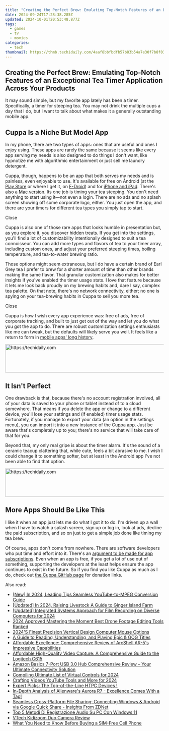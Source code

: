 ```yaml
---
title: "Creating the Perfect Brew: Emulating Top-Notch Features of an Exceptional Tea Timer Application Across Your Products"
date: 2024-09-24T17:28:38.285Z
updated: 2024-10-01T20:53:48.877Z
tags:
  - games
  - tv
  - movies
categories:
  - tech
thumbnail: https://thmb.techidaily.com/4aaf8bbfbdfb57b83b54a7e30f7b8f03d80755a12a2b526e9a90435fad802df2.jpg
---
```


## Creating the Perfect Brew: Emulating Top-Notch Features of an Exceptional Tea Timer Application Across Your Products

It may sound simple, but my favorite app lately has been a timer. Specifically, a timer for steeping tea. You may not drink the multiple cups a day that I do, but I want to talk about what makes it a generally outstanding mobile app.

##  Cuppa Is a Niche But Model App

 In my phone, there are two types of apps: ones that are useful and ones I enjoy using. These apps are rarely the same because it seems like every app serving my needs is also designed to do things I don't want, like hypnotize me with algorithmic entertainment or just sell me laundry detergent.

 Cuppa, though, happens to be an app that both serves my needs and is painless, even enjoyable to use. It's available for free on Android (at the [Play Store](https://www.anrdoezrs.net/links/3607085/type/dlg/sid/UUhtgUeUpU2004180/https://play.google.com/store/apps/details?id=com.nathanatos.Cuppa) or where I get it, on [F-Droid](https://f-droid.org/en/packages/com.nathanatos.Cuppa/)) and for [iPhone and iPad](https://apps.apple.com/us/app/cuppa-tea-timer/id1241458171). There's also a [Mac version](https://apps.apple.com/us/app/cuppa-tea-timer/id1297865739). Its one job is timing your tea steeping. You don't need anything to start using it—not even a login. There are no ads and no splash screen showing off some corporate logo, either. You just open the app, and there are your timers for different tea types you simply tap to start.

Close 

 Cuppa is also one of those rare apps that looks humble in presentation but, as you explore it, you discover hidden treats. If you get into the settings, you'll find a lot of customizability intentionally designed to suit a tea connoisseur. You can add more types and flavors of tea to your timer array, including custom ones, and adjust your preferred steeping times, boiling temperature, and tea-to-water brewing ratio.

 Those options might seem extraneous, but I do have a certain brand of Earl Grey tea I prefer to brew for a shorter amount of time than other brands making the same flavor. That granular customization also makes for better insights if you've enabled the timer usage stats. I love that feature because it lets me look back proudly on my brewing habits and, dare I say, complex tea palette. On that note, there's no network connectivity, either; no one is spying on your tea-brewing habits in Cuppa to sell you more tea.

Close 

 Cuppa is how I wish every app experience was: free of ads, free of corporate tracking, and built to just get out of the way and let you do what you got the app to do. There are robust customization settings enthusiasts like me can tweak, but the defaults will likely serve you well. It feels like a return to form in [mobile apps' long history](https://digital-screen-recording.techidaily.com/updated-the-ez-grabber-user-manual-in-a-nutshell-for-2024/).

<!-- affiliate ads begin -->
<a href="https://appsumo.8odi.net/c/5597632/2112007/7443" target="_top" id="2112007">
  <img src="//a.impactradius-go.com/display-ad/7443-2112007" border="0" alt="https://techidaily.com" width="728" height="90"/>
</a>
<img height="0" width="0" src="https://appsumo.8odi.net/i/5597632/2112007/7443" style="position:absolute;visibility:hidden;" border="0" />
<!-- affiliate ads end -->

##  It Isn't Perfect

 One drawback is that, because there's no account registration involved, all of your data is saved to your phone or tablet instead of to a cloud somewhere. That means if you delete the app or change to a different device, you'll lose your settings and (if enabled) timer usage stats. Fortunately, if you manage to export your data (an option in the settings menu), you can import it into a new instance of the Cuppa app. Just be aware that's completely up to you; there's no service that will take care of that for you.

 Beyond that, my only real gripe is about the timer alarm. It's the sound of a ceramic teacup clattering that, while cute, feels a bit abrasive to me. I wish I could change it to something softer, but at least in the Android app I've not been able to find that option.

<!-- affiliate ads begin -->
<a href="https://versadesk.pxf.io/c/5597632/1815678/21290" target="_top" id="1815678">
  <img src="//a.impactradius-go.com/display-ad/21290-1815678" border="0" alt="https://techidaily.com" width="728" height="90"/>
</a>
<img height="0" width="0" src="https://versadesk.pxf.io/i/5597632/1815678/21290" style="position:absolute;visibility:hidden;" border="0" />
<!-- affiliate ads end -->

##  More Apps Should Be Like This

 I like it when an app just lets me do what I got it to do. I'm driven up a wall when I have to watch a splash screen, sign up or log in, look at ads, decline the paid subscription, and so on just to get a simple job done like timing my tea brew.

 Of course, apps don't come from nowhere. There are software developers who put time and effort into it. There's an [argument to be made for app subscriptions](https://facebook-video-recording.techidaily.com/updated-prevent-video-playback-issues-in-android-apps-for-2024/). Even when an app is free, if you get a lot of use out of something, supporting the developers at the least helps ensure the app continues to exist in the future. So if you find you like Cuppa as much as I do, check out [the Cuppa GitHub page](https://github.com/ncosgray/cuppa%5Fmobile) for donation links.

<ins class="adsbygoogle"
     style="display:block"
     data-ad-format="autorelaxed"
     data-ad-client="ca-pub-7571918770474297"
     data-ad-slot="1223367746"></ins>

<ins class="adsbygoogle"
     style="display:block"
     data-ad-client="ca-pub-7571918770474297"
     data-ad-slot="8358498916"
     data-ad-format="auto"
     data-full-width-responsive="true"></ins>

<span class="atpl-alsoreadstyle">Also read:</span>
<div><ul>
<li><a href="https://article-tips.techidaily.com/new-in-2024-leading-tips-seamless-youtube-to-mpeg-conversion-guide/"><u>[New] In 2024, Leading Tips Seamless YouTube-to-MPEG Conversion Guide</u></a></li>
<li><a href="https://screen-recording.techidaily.com/updated-in-2024-raising-livestock-a-guide-to-ginger-island-farm/"><u>[Updated] In 2024, Raising Livestock A Guide to Ginger Island Farm</u></a></li>
<li><a href="https://video-screen-grab.techidaily.com/updated-integrated-systems-approach-for-film-recording-on-diverse-computers-for-2024/"><u>[Updated] Integrated Systems Approach for Film Recording on Diverse Computers for 2024</u></a></li>
<li><a href="https://extra-skills.techidaily.com/2024-approved-mastering-the-moment-best-drone-footage-editing-tools-ranked/"><u>2024 Approved Mastering the Moment Best Drone Footage Editing Tools Ranked</u></a></li>
<li><a href="https://buynow-tips.techidaily.com/2024s-finest-precision-vertical-design-computer-mouse-options/"><u>2024'S Finest Precision Vertical Design Computer Mouse Options</u></a></li>
<li><a href="https://games-able.techidaily.com/a-guide-to-reading-understanding-and-playing-epic-and-gog-titles/"><u>A Guide to Reading, Understanding, and Playing Epic & GOG Titles</u></a></li>
<li><a href="https://buynow-tips.techidaily.com/affordable-excellence-comprehensive-review-of-arcshell-ar-5s-impressive-capabilities/"><u>Affordable Excellence: Comprehensive Review of ArcShell AR-5's Impressive Capabilities</u></a></li>
<li><a href="https://buynow-tips.techidaily.com/affordable-high-quality-video-capture-a-comprehensive-guide-to-the-logitech-c615/"><u>Affordable High-Quality Video Capture: A Comprehensive Guide to the Logitech C615</u></a></li>
<li><a href="https://buynow-tips.techidaily.com/amazon-basics-7-port-usb-30-hub-comprehensive-review-your-ultimate-connectivity-solution/"><u>Amazon Basics 7-Port USB 3.0 Hub Comprehensive Review – Your Ultimate Connectivity Solution</u></a></li>
<li><a href="https://extra-resources.techidaily.com/compiling-ultimate-list-of-virtual-controls-for-2024/"><u>Compiling Ultimate List of Virtual Controls for 2024</u></a></li>
<li><a href="https://youtube-sure.techidaily.com/ing-videos-youtube-tools-and-more-for-2024/"><u>Crafting Videos YouTube Tools and More for 2024</u></a></li>
<li><a href="https://buynow-tips.techidaily.com/1722903322325-expert-picks-the-top-of-the-line-htpc-devices/"><u>Expert Picks: The Top-of-the-Line HTPC Devices !</u></a></li>
<li><a href="https://buynow-tips.techidaily.com/1722926982714-in-depth-analysis-of-alienwares-aurora-r7-excellence-comes-with-a-tag/"><u>In-Depth Analysis of Alienware's Aurora R7 - Excellence Comes With a Tag!</u></a></li>
<li><a href="https://win-news.techidaily.com/seamless-cross-platform-file-sharing-connecting-windows-and-android-via-google-quick-share-insights-from-zdnet/"><u>Seamless Cross-Platform File Sharing: Connecting Windows & Android via Google Quick Share - Insights From ZDNet</u></a></li>
<li><a href="https://blog-min.techidaily.com/top-5-metodi-di-registrazione-audio-su-pc-con-windows-11/"><u>Top 5 Metodi Di Registrazione Audio Su PC Con Windows 11</u></a></li>
<li><a href="https://buynow-tips.techidaily.com/vtech-kidizoom-duo-camera-review/"><u>VTech Kidizoom Duo Camera Review</u></a></li>
<li><a href="https://buynow-tips.techidaily.com/what-you-need-to-know-before-buying-a-sim-free-cell-phone/"><u>What You Need to Know Before Buying a SIM-Free Cell Phone</u></a></li>
</ul></div>

